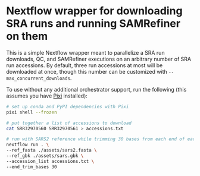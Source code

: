 # Nextflow wrapper for downloading SRA runs and running SAMRefiner on them

This is a simple Nextflow wrapper meant to parallelize a SRA run downloads, QC, and SAMRefiner executions on an arbitrary number of SRA run accessions. By default, three run accessions at most will be downloaded at once, though this number can be customized with `--max_concurrent_downloads`.

To use without any additional orchestrator support, run the following (this assumes you have [Pixi]() installed):

```bash
# set up conda and PyPI dependencies with Pixi
pixi shell --frozen

# put together a list of accessions to download
cat SRR32970560	SRR32970561 > accessions.txt

# run with SARS2 reference while trimming 30 bases from each end of each read
nextflow run . \
--ref_fasta ./assets/sars2.fasta \
--ref_gbk ./assets/sars.gbk \
--accession_list accessions.txt \
--end_trim_bases 30
```

